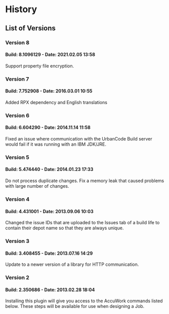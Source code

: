 # History
 
## List of Versions
 
### Version 8
 
#### Build: 8.1096129 - Date: 2021.02.05 13:58
 
Support property file encryption.
 
### Version 7
 
#### Build: 7.752908 - Date: 2016.03.01 10:55
 
Added RPX dependency and English translations
 
### Version 6
 
#### Build: 6.604290 - Date: 2014.11.14 11:58
 
Fixed an issue where communication with the UrbanCode Build server would fail if it was running with an IBM JDK/JRE.
 
### Version 5
 
#### Build: 5.474440 - Date: 2014.01.23 17:33
 
Do not process duplicate changes. Fix a memory leak that caused problems with large number of changes.
 
### Version 4
 
#### Build: 4.431001 - Date: 2013.09.06 10:03
 
Changed the issue IDs that are uploaded to the Issues tab of a build life to contain their depot name so that they are always unique.
 
### Version 3
 
#### Build: 3.408455 - Date: 2013.07.16 14:29
 
Update to a newer version of a library for HTTP communication.
 
### Version 2
 
#### Build: 2.350686 - Date: 2013.02.28 18:04
 
Installing this plugin will give you access to the AccuWork commands listed below. These steps will be available for use when designing a Job.
 
